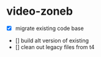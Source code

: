 # video-zoneb
- [x] migrate existing code base
- [] build alt version of existing
- [] clean out legacy files from t4
